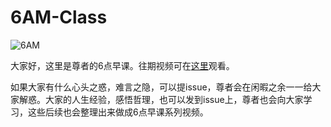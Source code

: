 # 6AM-Class

![6AM](https://github.com/new-soul-house/6AM-Class/assets/163438319/e5372b8c-6f05-4801-a3af-cf19c0564890)

大家好，这里是尊者的6点早课。往期视频可在[这里](https://space.bilibili.com/4557530/channel/collectiondetail?sid=2428470)观看。

如果大家有什么心头之惑，难言之隐，可以提issue，尊者会在闲暇之余一一给大家解惑。大家的人生经验，感悟哲理，也可以发到issue上，尊者也会向大家学习，这些后续也会整理出来做成6点早课系列视频。

